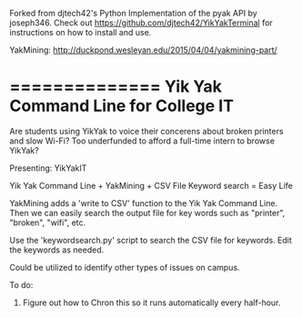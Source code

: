 Forked from djtech42's Python Implementation of the pyak API by joseph346.
Check out https://github.com/djtech42/YikYakTerminal for instructions on how to install and use. 

YakMining: http://duckpond.wesleyan.edu/2015/04/04/yakmining-part/

==============
Yik Yak Command Line for College IT 
==============

Are students using YikYak to voice their concerens about broken printers and slow Wi-Fi?
Too underfunded to afford a full-time intern to browse YikYak?

Presenting: YikYakIT

Yik Yak Command Line + YakMining + CSV File Keyword search = Easy Life

YakMining adds a 'write to CSV' function to the Yik Yak Command Line. Then we can easily search the output file for key words such as "printer", "broken", "wifi", etc.

Use the 'keywordsearch.py' script to search the CSV file for keywords. Edit the keywords as needed. 

Could be utilized to identify other types of issues on campus. 



To do: 

1. Figure out how to Chron this so it runs automatically every half-hour. 
